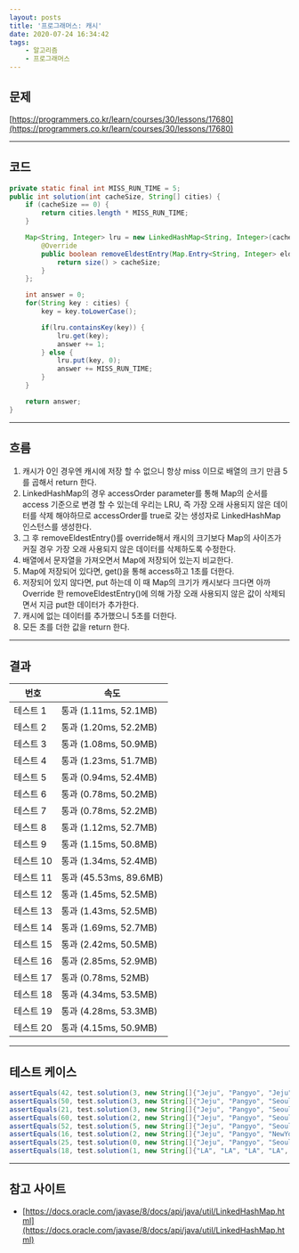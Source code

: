 ```yaml
---
layout: posts
title: '프로그래머스: 캐시'
date: 2020-07-24 16:34:42
tags:
    - 알고리즘
    - 프로그래머스
---
```


## 문제

[https://programmers.co.kr/learn/courses/30/lessons/17680](https://programmers.co.kr/learn/courses/30/lessons/17680)
* * *

## 코드

```java
private static final int MISS_RUN_TIME = 5;
public int solution(int cacheSize, String[] cities) {
    if (cacheSize == 0) {
        return cities.length * MISS_RUN_TIME;
    }

    Map<String, Integer> lru = new LinkedHashMap<String, Integer>(cacheSize, 1, true){
        @Override
        public boolean removeEldestEntry(Map.Entry<String, Integer> eldest) {
            return size() > cacheSize;
        }
    };

    int answer = 0;
    for(String key : cities) {
        key = key.toLowerCase();

        if(lru.containsKey(key)) {
            lru.get(key);
            answer += 1;
        } else {
            lru.put(key, 0);
            answer += MISS_RUN_TIME;
        }
    }

    return answer;
}
```

* * *

## 흐름

1. 캐시가 0인 경우엔 캐시에 저장 할 수 없으니 항상 miss 이므로 배열의 크기 만큼 5를 곱해서 return 한다.
2. LinkedHashMap의 경우 accessOrder parameter를 통해 Map의 순서를 access 기준으로 변경 할 수 있는데 우리는 LRU, 즉 가장 오래 사용되지 않은 데이터를 삭제 해야하므로 accessOrder를 true로 갖는 생성자로 LinkedHashMap 인스턴스를 생성한다.
3. 그 후 removeEldestEntry()를 override해서 캐시의 크기보다 Map의 사이즈가 커질 경우 가장 오래 사용되지 않은 데이터를 삭제하도록 수정한다.
4. 배열에서 문자열을 가져오면서 Map에 저장되어 있는지 비교한다.
5. Map에 저장되어 있다면, get()을 통해 access하고 1초를 더한다.
6. 저장되어 있지 않다면, put 하는데 이 때 Map의 크기가 캐시보다 크다면 아까 Override 한 removeEldestEntry()에 의해 가장 오래 사용되지 않은 값이 삭제되면서 지금 put한 데이터가 추가한다.
7. 캐시에 없는 데이터를 추가했으니 5초를 더한다.
8. 모든 초를 더한 값을 return 한다.

* * *

## 결과

|번호|속도|
|----|----|
|테스트 1 |    통과 (1.11ms, 52.1MB)
|테스트 2 |    통과 (1.20ms, 52.2MB)
|테스트 3 |    통과 (1.08ms, 50.9MB)
|테스트 4 |    통과 (1.23ms, 51.7MB)
|테스트 5 |    통과 (0.94ms, 52.4MB)
|테스트 6 |    통과 (0.78ms, 50.2MB)
|테스트 7 |    통과 (0.78ms, 52.2MB)
|테스트 8 |    통과 (1.12ms, 52.7MB)
|테스트 9 |    통과 (1.15ms, 50.8MB)
|테스트 10 |    통과 (1.34ms, 52.4MB)
|테스트 11 |    통과 (45.53ms, 89.6MB)
|테스트 12 |    통과 (1.45ms, 52.5MB)
|테스트 13 |    통과 (1.43ms, 52.5MB)
|테스트 14 |    통과 (1.69ms, 52.7MB)
|테스트 15 |    통과 (2.42ms, 50.5MB)
|테스트 16 |    통과 (2.85ms, 52.9MB)
|테스트 17 |    통과 (0.78ms, 52MB)
|테스트 18 |    통과 (4.34ms, 53.5MB)
|테스트 19 |    통과 (4.28ms, 53.3MB)
|테스트 20 |    통과 (4.15ms, 50.9MB)
* * *

## 테스트 케이스

```java
assertEquals(42, test.solution(3, new String[]{"Jeju", "Pangyo", "Jeju", "NewYork", "LA", "Jeju", "Pangyo", "Seoul", "NewYork", "LA"}));
assertEquals(50, test.solution(3, new String[]{"Jeju", "Pangyo", "Seoul", "NewYork", "LA", "Jeju", "Pangyo", "Seoul", "NewYork", "LA"}));
assertEquals(21, test.solution(3, new String[]{"Jeju", "Pangyo", "Seoul", "Jeju", "Pangyo", "Seoul", "Jeju", "Pangyo", "Seoul"}));
assertEquals(60, test.solution(2, new String[]{"Jeju", "Pangyo", "Seoul", "NewYork", "LA", "SanFrancisco", "Seoul", "Rome", "Paris", "Jeju", "NewYork", "Rome"}));
assertEquals(52, test.solution(5, new String[]{"Jeju", "Pangyo", "Seoul", "NewYork", "LA", "SanFrancisco", "Seoul", "Rome", "Paris", "Jeju", "NewYork", "Rome"}));
assertEquals(16, test.solution(2, new String[]{"Jeju", "Pangyo", "NewYork", "newyork"}));
assertEquals(25, test.solution(0, new String[]{"Jeju", "Pangyo", "Seoul", "NewYork", "LA"}));
assertEquals(18, test.solution(1, new String[]{"LA", "LA", "LA", "LA", "LA", "LA", "LA", "LA", "LA", "LA", "LA", "LA", "LA", "LA"}));
```

* * *

## 참고 사이트

- [https://docs.oracle.com/javase/8/docs/api/java/util/LinkedHashMap.html](https://docs.oracle.com/javase/8/docs/api/java/util/LinkedHashMap.html)
